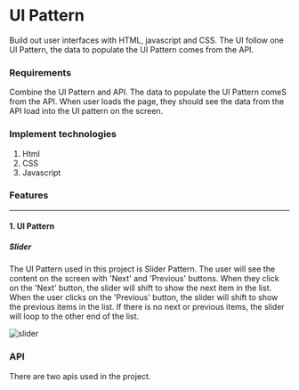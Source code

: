 # UI Pattern

Build out user interfaces with HTML, javascript and CSS. The UI follow one UI Pattern, the data to populate the UI Pattern comes from the API.

### Requirements

Combine the UI Pattern and API. The data to populate the UI Pattern comeS from the API. When user loads the page, they should see the data from the API load into the UI pattern on the screen.

### Implement technologies

1. Html<br>
2. CSS<br>
3. Javascript<br>

### Features<hr>

#### 1. UI Pattern

##### Slider

The UI Pattern used in this project is Slider Pattern. The user will see the content on the screen with 'Next' and 'Previous' buttons. When they click on the 'Next' button, the slider will shift to show the next item in the list. When the user clicks on the 'Previous' button, the slider will shift to show the previous items in the list. If there is no next or previous items, the slider will loop to the other end of the list.

![slider](https://github.com/life2free/UIPattern/tree/master/img/slider.gif)

### API

There are two apis used in the project.
